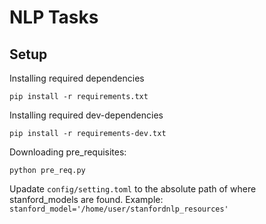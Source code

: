 # NLP Tasks

## Setup

Installing required dependencies
```
pip install -r requirements.txt
```

Installing required dev-dependencies
```
pip install -r requirements-dev.txt
```

Downloading pre_requisites:
```
python pre_req.py
```

Upadate `config/setting.toml` to the absolute path of where stanford_models are found. Example: `stanford_model='/home/user/stanfordnlp_resources'`


